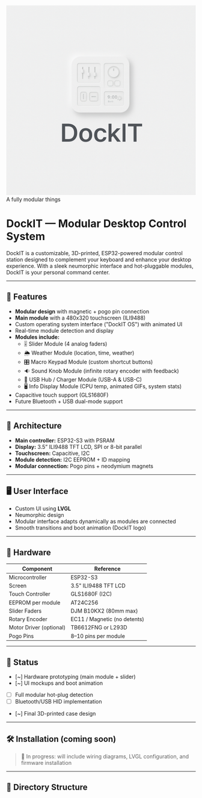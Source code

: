 ![DockIT logo](DockIT_logo.png)
A fully modular things

# DockIT — Modular Desktop Control System

DockIT is a customizable, 3D-printed, ESP32-powered modular control station designed to complement your keyboard and enhance your desktop experience. With a sleek neumorphic interface and hot-pluggable modules, DockIT is your personal command center.

---

## 🚀 Features

- **Modular design** with magnetic + pogo pin connection
- **Main module** with a 480x320 touchscreen (ILI9488)
- Custom operating system interface ("DockIT OS") with animated UI
- Real-time module detection and display
- **Modules include:**
  - 🎚️ Slider Module (4 analog faders)
  - 🌦️ Weather Module (location, time, weather)
  - 🎛️ Macro Keypad Module (custom shortcut buttons)
  - 🔉 Sound Knob Module (infinite rotary encoder with feedback)
  - 🔌 USB Hub / Charger Module (USB-A & USB-C)
  - 🖥️ Info Display Module (CPU temp, animated GIFs, system stats)
- Capacitive touch support (GLS1680F)
- Future Bluetooth + USB dual-mode support

---

## 🧩 Architecture

- **Main controller:** ESP32-S3 with PSRAM
- **Display:** 3.5” ILI9488 TFT LCD, SPI or 8-bit parallel
- **Touchscreen:** Capacitive, I2C
- **Module detection:** I2C EEPROM + ID mapping
- **Modular connection:** Pogo pins + neodymium magnets

---

## 🖥️ User Interface

- Custom UI using **LVGL**
- Neumorphic design
- Modular interface adapts dynamically as modules are connected
- Smooth transitions and boot animation (DockIT logo)

---

## 🔧 Hardware

| Component        | Reference                  |
|------------------|----------------------------|
| Microcontroller  | ESP32-S3                   |
| Screen           | 3.5" ILI9488 TFT LCD       |
| Touch Controller | GLS1680F (I2C)             |
| EEPROM per module| AT24C256                   |
| Slider Faders    | DJM B10KX2 (80mm max)      |
| Rotary Encoder   | EC11 / Magnetic (no detents)|
| Motor Driver (optional)| TB6612FNG or L293D   |
| Pogo Pins        | 8–10 pins per module       |

---

## 🧪 Status

- [~] Hardware prototyping (main module + slider)
- [~] UI mockups and boot animation
- [ ] Full modular hot-plug detection
- [ ] Bluetooth/USB HID implementation
- [~] Final 3D-printed case design

---

## 🛠️ Installation (coming soon)

> 🚧 In progress: will include wiring diagrams, LVGL configuration, and firmware installation

---

## 📁 Directory Structure
